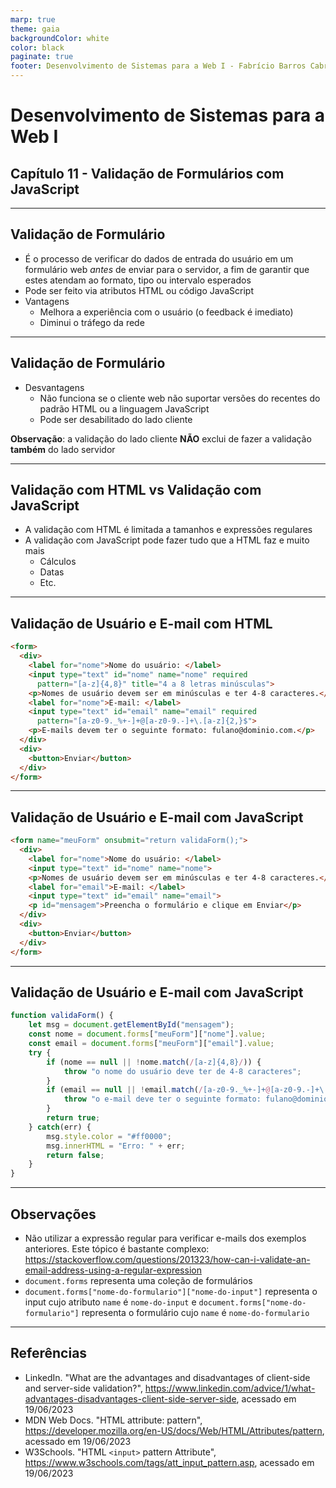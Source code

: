 ```yaml
---
marp: true
theme: gaia
backgroundColor: white
color: black
paginate: true
footer: Desenvolvimento de Sistemas para a Web I - Fabrício Barros Cabral <<fabricio.cabral@ead.ifpe.edu.br>>
---
```

<style>
img[alt~="center"] {
    display: block;
    margin: 0 auto;
}

td {
  white-space: nowrap;
}
</style>

<!-- _paginate: false -->
# **Desenvolvimento de Sistemas para a Web I**

## Capítulo 11 - Validação de Formulários com JavaScript

---

## Validação de Formulário

- É o processo de verificar do dados de entrada do usuário em um formulário web *antes* de enviar para o servidor, a fim de garantir que estes atendam ao formato, tipo ou intervalo esperados
- Pode ser feito via atributos HTML ou código JavaScript
- Vantagens
  - Melhora a experiência com o usuário (o feedback é imediato)
  - Diminui o tráfego da rede

---

## Validação de Formulário

- Desvantagens
  - Não funciona se o cliente web não suportar versões do recentes do padrão HTML ou a linguagem JavaScript
  - Pode ser desabilitado do lado cliente

**Observação**: a validação do lado cliente **NÃO** exclui de fazer a validação **também** do lado servidor

---

## Validação com HTML vs Validação com JavaScript

- A validação com HTML é limitada a tamanhos e expressões regulares
- A validação com JavaScript pode fazer tudo que a HTML faz e muito mais
  - Cálculos
  - Datas
  - Etc.

---

## Validação de Usuário e E-mail com HTML

```html
<form>
  <div>
    <label for="nome">Nome do usuário: </label>
    <input type="text" id="nome" name="nome" required
      pattern="[a-z]{4,8}" title="4 a 8 letras minúsculas">
    <p>Nomes de usuário devem ser em minúsculas e ter 4-8 caracteres.</p>
    <label for="nome">E-mail: </label>
    <input type="text" id="email" name="email" required
      pattern="[a-z0-9._%+-]+@[a-z0-9.-]+\.[a-z]{2,}$">
    <p>E-mails devem ter o seguinte formato: fulano@dominio.com.</p>
  </div>
  <div>
    <button>Enviar</button>
  </div>
</form>
```

---

## Validação de Usuário e E-mail com JavaScript

```html
<form name="meuForm" onsubmit="return validaForm();">
  <div>
    <label for="nome">Nome do usuário: </label>
    <input type="text" id="nome" name="nome">
    <p>Nomes de usuário devem ser em minúsculas e ter 4-8 caracteres.</p>
    <label for="email">E-mail: </label>
    <input type="text" id="email" name="email">
    <p id="mensagem">Preencha o formulário e clique em Enviar</p>
  </div>
  <div>
    <button>Enviar</button>
  </div>
</form>
```

---

## Validação de Usuário e E-mail com JavaScript

```javascript
function validaForm() {
    let msg = document.getElementById("mensagem");
    const nome = document.forms["meuForm"]["nome"].value;
    const email = document.forms["meuForm"]["email"].value;
    try {
        if (nome == null || !nome.match(/[a-z]{4,8}/)) {
            throw "o nome do usuário deve ter de 4-8 caracteres";
        }
        if (email == null || !email.match(/[a-z0-9._%+-]+@[a-z0-9.-]+\.[a-z]{2,}$/)) {
            throw "o e-mail deve ter o seguinte formato: fulano@dominio.com";
        }
        return true;
    } catch(err) {
        msg.style.color = "#ff0000";
        msg.innerHTML = "Erro: " + err;
        return false; 
    }
}
```

---

## Observações

- Não utilizar a expressão regular para verificar e-mails dos exemplos anteriores. Este tópico é bastante complexo: https://stackoverflow.com/questions/201323/how-can-i-validate-an-email-address-using-a-regular-expression
- `document.forms` representa uma coleção de formulários
- `document.forms["nome-do-formulario"]["nome-do-input"]` representa o input cujo atributo `name` é `nome-do-input` e  `document.forms["nome-do-formulario"]` representa o formulário cujo `name` é `nome-do-formulario`

---

## Referências

- LinkedIn. "What are the advantages and disadvantages of client-side and server-side validation?", https://www.linkedin.com/advice/1/what-advantages-disadvantages-client-side-server-side, acessado em 19/06/2023
- MDN Web Docs. "HTML attribute: pattern", https://developer.mozilla.org/en-US/docs/Web/HTML/Attributes/pattern, acessado em 19/06/2023
- W3Schools. "HTML `<input>` pattern Attribute", https://www.w3schools.com/tags/att_input_pattern.asp, acessado em 19/06/2023
